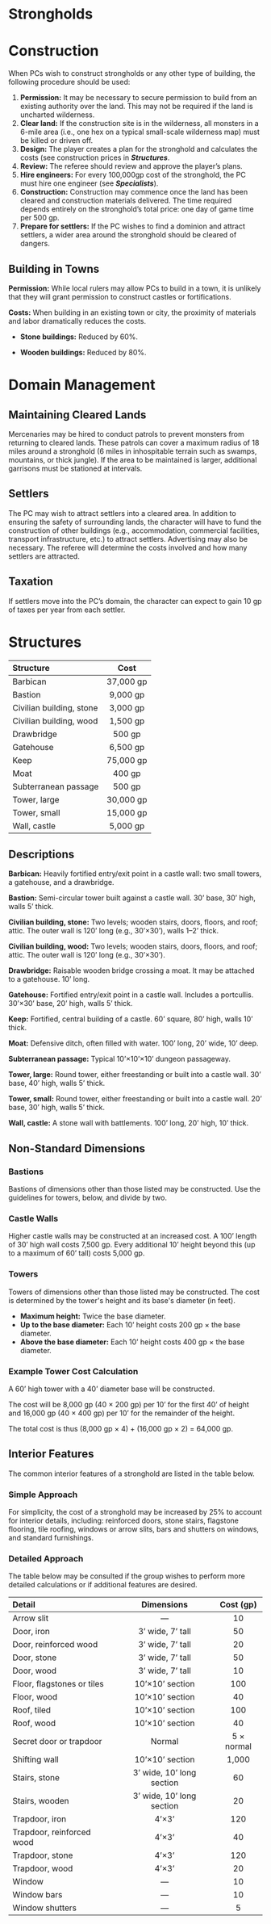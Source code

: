 # Strongholds

# Construction

When PCs wish to construct strongholds or any other type of building, the following procedure should be used:

1. **Permission:** It may be necessary to secure permission to build from an existing authority over the land. This may not be required if the land is uncharted wilderness.
2. **Clear land:** If the construction site is in the wilderness, all monsters in a 6-mile area (i.e., one hex on a typical small-scale wilderness map) must be killed or driven off.
3. **Design:** The player creates a plan for the stronghold and calculates the costs (see construction prices in ***Structures***.
4. **Review:** The referee should review and approve the player’s plans.
5. **Hire engineers:** For every 100,000gp cost of the stronghold, the PC must hire one engineer (see ***Specialists***).
6. **Construction:** Construction may commence once the land has been cleared and construction materials delivered. The time required depends entirely on the stronghold’s total price: one day of game time per 500 gp.
7. **Prepare for settlers:** If the PC wishes to find a dominion and attract settlers, a wider area around the stronghold should be cleared of dangers.

## Building in Towns

**Permission:** While local rulers may allow PCs to build in a town, it is unlikely that they will grant permission to construct castles or fortifications.

**Costs:** When building in an existing town or city, the proximity of materials and labor dramatically reduces the costs.

- **Stone buildings:** Reduced by 60%.

- **Wooden buildings:** Reduced by 80%.

# Domain Management

## Maintaining Cleared Lands

Mercenaries may be hired to conduct patrols to prevent monsters from returning to cleared lands. These patrols can cover a maximum radius of 18 miles around a stronghold (6 miles in inhospitable terrain such as swamps, mountains, or thick jungle). If the area to be maintained is larger, additional garrisons must be stationed at intervals.

## Settlers

The PC may wish to attract settlers into a cleared area. In addition to ensuring the safety of surrounding lands, the character will have to fund the construction of other buildings (e.g., accommodation, commercial facilities, transport infrastructure, etc.) to attract settlers. Advertising may also be necessary. The referee will determine the costs involved and how many settlers are attracted.

## Taxation

If settlers move into the PC’s domain, the character can expect to gain 10 gp of taxes per year from each settler.

# Structures

| Structure                |   Cost    |
| :----------------------- | :-------: |
| Barbican                 | 37,000 gp |
| Bastion                  | 9,000 gp  |
| Civilian building, stone | 3,000 gp  |
| Civilian building, wood  | 1,500 gp  |
| Drawbridge               |  500 gp   |
| Gatehouse                | 6,500 gp  |
| Keep                     | 75,000 gp |
| Moat                     |  400 gp   |
| Subterranean passage     |  500 gp   |
| Tower, large             | 30,000 gp |
| Tower, small             | 15,000 gp |
| Wall, castle             | 5,000 gp  |

## Descriptions

**Barbican:** Heavily fortified entry/exit point in a castle wall: two small towers, a gatehouse, and a drawbridge.

**Bastion:** Semi-circular tower built against a castle wall. 30’ base, 30’ high, walls 5’ thick.

**Civilian building, stone:** Two levels; wooden stairs, doors, floors, and roof; attic. The outer wall is 120’ long (e.g., 30’×30’), walls 1–2’ thick.

**Civilian building, wood:** Two levels; wooden stairs, doors, floors, and roof; attic. The outer wall is 120’ long (e.g., 30’×30’).

**Drawbridge:** Raisable wooden bridge crossing a moat. It may be attached to a gatehouse. 10’ long.

**Gatehouse:** Fortified entry/exit point in a castle wall. Includes a portcullis. 30’×30’ base, 20’ high, walls 5’ thick.

**Keep:** Fortified, central building of a castle. 60’ square, 80’ high, walls 10’ thick.

**Moat:** Defensive ditch, often filled with water. 100’ long, 20’ wide, 10’ deep.

**Subterranean passage:** Typical 10’×10’×10’ dungeon passageway.

**Tower, large:** Round tower, either freestanding or built into a castle wall. 30’ base, 40’ high, walls 5’ thick.

**Tower, small:** Round tower, either freestanding or built into a castle wall. 20’ base, 30’ high, walls 5’ thick.

**Wall, castle:** A stone wall with battlements. 100’ long, 20’ high, 10’ thick.

## Non-Standard Dimensions

### Bastions

Bastions of dimensions other than those listed may be constructed. Use the guidelines for towers, below, and divide by two.

### Castle Walls

Higher castle walls may be constructed at an increased cost. A 100’ length of 30’ high wall costs 7,500 gp. Every additional 10’ height beyond this (up to a maximum of 60’ tall) costs 5,000 gp.

### Towers

Towers of dimensions other than those listed may be constructed. The cost is determined by the tower's height and its base's diameter (in feet).

- **Maximum height:** Twice the base diameter.
- **Up to the base diameter:** Each 10’ height costs 200 gp × the base diameter.
- **Above the base diameter:** Each 10’ height costs 400 gp × the base diameter.

### Example Tower Cost Calculation

A 60’ high tower with a 40’ diameter base will be constructed.

The cost will be 8,000 gp (40 × 200 gp) per 10’ for the first 40’ of height and 16,000 gp (40 × 400 gp) per 10’ for the remainder of the height.

The total cost is thus (8,000 gp × 4) + (16,000 gp × 2) = 64,000 gp.

## Interior Features

The common interior features of a stronghold are listed in the table below.

### Simple Approach

For simplicity, the cost of a stronghold may be increased by 25% to account for interior details, including: reinforced doors, stone stairs, flagstone flooring, tile roofing, windows or arrow slits, bars and shutters on windows, and standard furnishings.

### Detailed Approach

The table below may be consulted if the group wishes to perform more detailed calculations or if additional features are desired.

| Detail                     |        Dimensions         | Cost (gp)  |
| :------------------------- | :-----------------------: | :--------: |
| Arrow slit                 |             —             |     10     |
| Door, iron                 |     3’ wide, 7’ tall      |     50     |
| Door, reinforced wood      |     3’ wide, 7’ tall      |     20     |
| Door, stone                |     3’ wide, 7’ tall      |     50     |
| Door, wood                 |     3’ wide, 7’ tall      |     10     |
| Floor, flagstones or tiles |      10’×10’ section      |    100     |
| Floor, wood                |      10’×10’ section      |     40     |
| Roof, tiled                |      10’×10’ section      |    100     |
| Roof, wood                 |      10’×10’ section      |     40     |
| Secret door or trapdoor    |          Normal           | 5 × normal |
| Shifting wall              |      10’×10’ section      |   1,000    |
| Stairs, stone              | 3’ wide, 10’ long section |     60     |
| Stairs, wooden             | 3’ wide, 10’ long section |     20     |
| Trapdoor, iron             |           4’×3’           |    120     |
| Trapdoor, reinforced wood  |           4’×3’           |     40     |
| Trapdoor, stone            |           4’×3’           |    120     |
| Trapdoor, wood             |           4’×3’           |     20     |
| Window                     |             —             |     10     |
| Window bars                |             —             |     10     |
| Window shutters            |             —             |     5      |